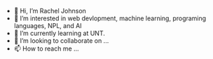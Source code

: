 - 👋 Hi, I’m Rachel Johnson
- 👀 I’m interested in web devlopment, machine learning, programing languages, NPL, and AI
- 🌱 I’m currently learning at UNT.
- 💞️ I’m looking to collaborate on ...
- 📫 How to reach me ...

<!---
Rachiesqueek/Rachiesqueek is a ✨ special ✨ repository because its `README.md` (this file) appears on your GitHub profile.
You can click the Preview link to take a look at your changes.
--->
